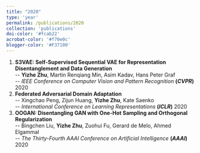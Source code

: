 ```yaml
---
title: "2020"
type: 'year'
permalink: /publications/2020
collection: 'publications'
doi-color: '#fcab22'
acrobat-color: '#f70e0c'
blogger-color: '#F37100'
---
```

1. **S3VAE: Self-Supervised Sequential VAE for Representation Disentanglement and Data Generation** <br>
-- <strong>Yizhe Zhu</strong>, Martin Renqiang Min, Asim Kadav, Hans Peter Graf<br>
-- <I>IEEE Conference on Computer Vision and Pattern Recognition</I> <strong>(<I>CVPR</I>)</strong> 2020 &nbsp; <a href='https://openaccess.thecvf.com/content_CVPR_2020/html/Zhu_S3VAE_Self-Supervised_Sequential_VAE_for_Representation_Disentanglement_and_Data_Generation_CVPR_2020_paper.html' target='_blank'><i class='fas fa-solid fa-file-pdf' style='color: {{ page.acrobat-color }}'></i></a> 
1. **Federated Adversarial Domain Adaptation** <br>
-- Xingchao Peng, Zijun Huang, <strong>Yizhe Zhu</strong>, Kate Saenko<br>
-- <I>International Conference on Learning Representations</I> <strong>(<I>ICLR</I>)</strong>  2020 &nbsp;<a href='https://arxiv.org/pdf/1905.10836.pdf' target='_blank'><i class='fas fa-solid fa-file-pdf' style='color: {{ page.acrobat-color }}'></i></a> 
1. **OOGAN: Disentangling GAN with One-Hot Sampling and Orthogonal Regularization** <br>
-- Bingchen Liu, <strong>Yizhe Zhu</strong>, Zuohui Fu, Gerard de Melo, Ahmed Elgammal<br>
-- <I>The Thirty-Fourth AAAI Conference on Artificial Intelligence</I> <strong>(<I>AAAI</I>)</strong> 2020  &nbsp;<a href='https://openreview.net/forum?id=HJezF3VYPB' target='_blank'><i class='fas fa-solid fa-file-pdf' style='color: {{ page.acrobat-color }}'></i></a> 
